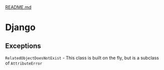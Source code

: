 [README.md](README.md)

# Django

## Exceptions

`RelatedObjectDoesNotExist` - This class is built on the fly, but is a 
subclass of `AttributeError`
